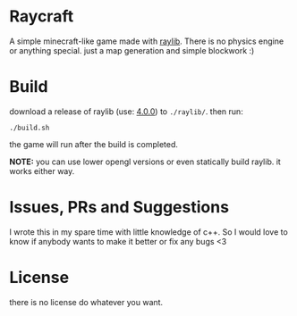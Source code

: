 # Raycraft
A simple minecraft-like game made with [raylib](https://github.com/raysan5/raylib).
There is no physics engine or anything special.
just a map generation and simple blockwork :)

# Build
download a release of raylib (use: [4.0.0](https://github.com/raysan5/raylib/releases/tag/4.0.0)) to `./raylib/`.
then run:
```
./build.sh
```
the game will run after the build is completed.

**NOTE:** you can use lower opengl versions or even statically build raylib. it works either way.

# Issues, PRs and Suggestions
I wrote this in my spare time with little knowledge of c++.
So I would love to know if anybody wants to make it better or fix any bugs <3

# License
there is no license do whatever you want.